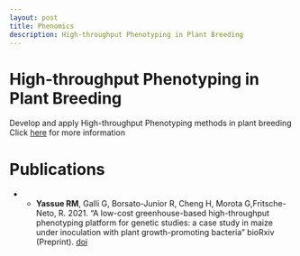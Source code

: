 ```yaml
---
layout: post
title: Phenomics 
description: High-throughput Phenotyping in Plant Breeding
---
```


# High-throughput Phenotyping in Plant Breeding

Develop and apply High-throughput Phenotyping methods in plant breeding 
Click [here](https://www.researchgate.net/project/High-throughput-Phenotyping-in-Plant-Breeding) for more information

# Publications

* * **Yassue RM**, Galli G, Borsato-Junior R, Cheng H,  Morota G,Fritsche-Neto, R. 2021. “A low-cost greenhouse-based high-throughput phenotyping platform for genetic studies: a case study in maize under inoculation with plant growth-promoting bacteria” bioRxiv (Preprint).  [doi](https://doi.org/10.1101/2021.08.12.456112)

